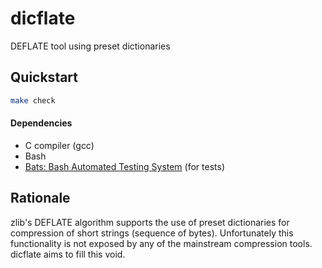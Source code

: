 dicflate
========

DEFLATE tool using preset dictionaries


Quickstart
----------
```bash
make check
```

#### Dependencies
- C compiler (gcc)
- Bash
- [Bats: Bash Automated Testing System](https://github.com/sstephenson/bats) (for tests)


Rationale
---------

zlib's DEFLATE algorithm supports the use of preset dictionaries for compression of short strings (sequence of bytes).
Unfortunately this functionality is not exposed by any of the mainstream compression tools.
dicflate aims to fill this void.
